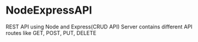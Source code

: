 # NodeExpressAPI
REST API using Node and Express(CRUD API)
Server contains different API routes like GET, POST, PUT, DELETE
